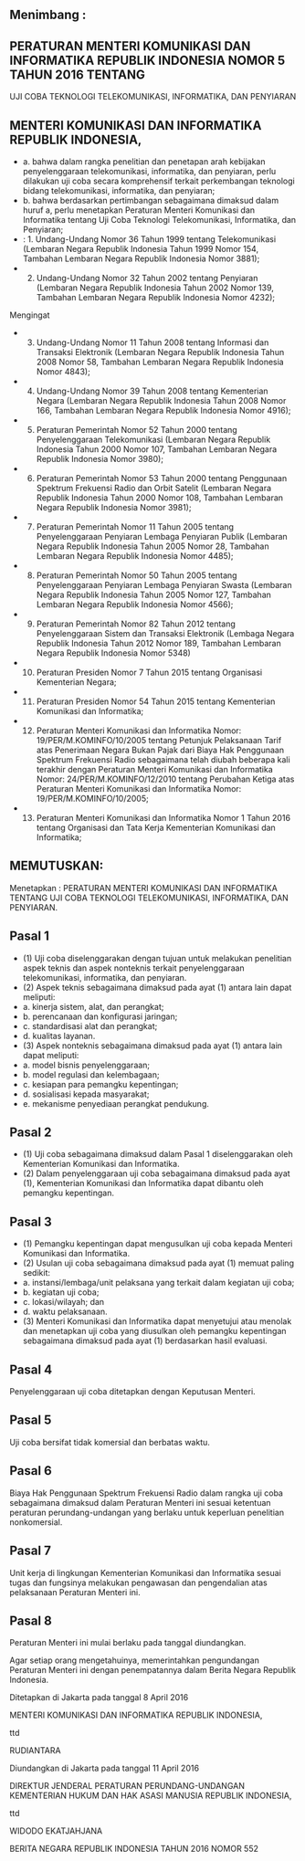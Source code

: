 ## Menimbang :

<!-- image -->

<!-- image -->

## PERATURAN MENTERI KOMUNIKASI DAN INFORMATIKA REPUBLIK INDONESIA NOMOR    5   TAHUN 2016 TENTANG

UJI COBA TEKNOLOGI TELEKOMUNIKASI, INFORMATIKA, DAN PENYIARAN

## MENTERI KOMUNIKASI DAN INFORMATIKA REPUBLIK INDONESIA,

- a. bahwa  dalam  rangka  penelitian  dan  penetapan  arah kebijakan  penyelenggaraan  telekomunikasi,  informatika, dan penyiaran, perlu dilakukan uji coba secara komprehensif  terkait  perkembangan  teknologi  bidang telekomunikasi, informatika, dan penyiaran;
- b. bahwa berdasarkan pertimbangan sebagaimana dimaksud  dalam  huruf  a,  perlu  menetapkan  Peraturan Menteri  Komunikasi  dan  Informatika  tentang  Uji  Coba Teknologi Telekomunikasi, Informatika, dan Penyiaran;
- : 1. Undang-Undang Nomor 36 Tahun 1999 tentang Telekomunikasi  (Lembaran  Negara  Republik  Indonesia Tahun  1999  Nomor  154,  Tambahan  Lembaran  Negara Republik Indonesia Nomor 3881);
- 2. Undang-Undang Nomor 32 Tahun 2002 tentang Penyiaran  (Lembaran  Negara  Republik  Indonesia  Tahun 2002 Nomor 139, Tambahan Lembaran Negara Republik Indonesia Nomor 4232);

Mengingat

- 3. Undang-Undang Nomor 11 Tahun 2008 tentang Informasi dan  Transaksi  Elektronik  (Lembaran  Negara  Republik Indonesia  Tahun  2008  Nomor  58,  Tambahan  Lembaran Negara Republik Indonesia Nomor 4843);
- 4. Undang-Undang Nomor 39 Tahun 2008 tentang Kementerian Negara (Lembaran Negara Republik Indonesia Tahun 2008 Nomor 166, Tambahan Lembaran Negara Republik Indonesia Nomor 4916);
- 5. Peraturan  Pemerintah  Nomor  52  Tahun  2000  tentang Penyelenggaraan Telekomunikasi (Lembaran Negara Republik  Indonesia  Tahun  2000  Nomor  107,  Tambahan Lembaran Negara Republik Indonesia Nomor 3980);
- 6. Peraturan  Pemerintah  Nomor  53  Tahun  2000  tentang Penggunaan Spektrum Frekuensi Radio dan Orbit Satelit (Lembaran  Negara  Republik  Indonesia  Tahun  2000 Nomor  108,  Tambahan  Lembaran  Negara  Republik Indonesia Nomor 3981);
- 7. Peraturan  Pemerintah  Nomor  11  Tahun  2005  tentang Penyelenggaraan  Penyiaran  Lembaga  Penyiaran  Publik (Lembaran  Negara  Republik  Indonesia  Tahun  2005 Nomor  28,  Tambahan  Lembaran  Negara  Republik Indonesia Nomor 4485);
- 8. Peraturan  Pemerintah  Nomor  50  Tahun  2005  tentang Penyelenggaraan  Penyiaran  Lembaga  Penyiaran  Swasta (Lembaran  Negara  Republik  Indonesia  Tahun  2005 Nomor  127,  Tambahan  Lembaran  Negara  Republik Indonesia Nomor 4566);
- 9. Peraturan  Pemerintah  Nomor  82  Tahun  2012  tentang Penyelenggaraan Sistem dan Transaksi Elektronik (Lembaga Negara Republik Indonesia Tahun 2012 Nomor 189,  Tambahan  Lembaran  Negara  Republik  Indonesia Nomor 5348)
- 10.  Peraturan  Presiden  Nomor  7  Tahun  2015  tentang Organisasi Kementerian Negara;
- 11.  Peraturan  Presiden  Nomor  54  Tahun  2015  tentang Kementerian Komunikasi dan Informatika;

- 12.  Peraturan  Menteri  Komunikasi  dan  Informatika  Nomor: 19/PER/M.KOMINFO/10/2005 tentang Petunjuk Pelaksanaan Tarif atas Penerimaan Negara Bukan Pajak dari  Biaya  Hak  Penggunaan  Spektrum  Frekuensi  Radio sebagaimana telah diubah beberapa kali terakhir dengan Peraturan  Menteri  Komunikasi  dan  Informatika  Nomor: 24/PER/M.KOMINFO/12/2010 tentang Perubahan Ketiga atas Peraturan Menteri Komunikasi dan Informatika Nomor: 19/PER/M.KOMINFO/10/2005;
- 13.  Peraturan Menteri Komunikasi dan Informatika Nomor 1 Tahun 2016 tentang Organisasi dan Tata Kerja Kementerian Komunikasi dan Informatika;

## MEMUTUSKAN:

Menetapkan  :  PERATURAN  MENTERI  KOMUNIKASI  DAN  INFORMATIKA TENTANG UJI COBA TEKNOLOGI TELEKOMUNIKASI, INFORMATIKA, DAN PENYIARAN.

## Pasal 1

- (1) Uji coba diselenggarakan dengan tujuan untuk melakukan penelitian aspek teknis dan aspek nonteknis terkait penyelenggaraan telekomunikasi, informatika, dan penyiaran.
- (2) Aspek teknis sebagaimana dimaksud pada ayat (1) antara lain dapat meliputi:
- a. kinerja sistem, alat, dan perangkat;
- b. perencanaan dan konfigurasi jaringan;
- c. standardisasi alat dan perangkat;
- d. kualitas layanan.
- (3) Aspek  nonteknis  sebagaimana  dimaksud  pada  ayat  (1) antara lain dapat meliputi:
- a. model bisnis penyelenggaraan;
- b. model regulasi dan kelembagaan;
- c. kesiapan para pemangku kepentingan;
- d. sosialisasi kepada masyarakat;
- e. mekanisme penyediaan perangkat pendukung.

## Pasal 2

- (1) Uji coba sebagaimana dimaksud dalam Pasal 1 diselenggarakan oleh Kementerian Komunikasi  dan Informatika.
- (2) Dalam penyelenggaraan uji coba sebagaimana dimaksud pada ayat (1), Kementerian Komunikasi dan Informatika dapat dibantu oleh pemangku kepentingan.

## Pasal 3

- (1) Pemangku  kepentingan  dapat  mengusulkan  uji  coba kepada Menteri Komunikasi dan Informatika.
- (2) Usulan  uji  coba  sebagaimana  dimaksud  pada  ayat  (1) memuat paling sedikit:
- a. instansi/lembaga/unit pelaksana yang terkait dalam kegiatan uji coba;
- b. kegiatan uji coba;
- c. lokasi/wilayah; dan
- d. waktu pelaksanaan.
- (3) Menteri  Komunikasi  dan  Informatika  dapat  menyetujui atau menolak dan menetapkan uji coba yang diusulkan oleh  pemangku  kepentingan  sebagaimana  dimaksud pada ayat (1) berdasarkan hasil evaluasi.

## Pasal 4

Penyelenggaraan  uji  coba  ditetapkan  dengan  Keputusan Menteri.

## Pasal 5

Uji coba bersifat tidak komersial dan berbatas waktu.

## Pasal 6

Biaya  Hak  Penggunaan  Spektrum  Frekuensi  Radio  dalam rangka  uji  coba  sebagaimana  dimaksud  dalam  Peraturan Menteri ini sesuai ketentuan peraturan perundang-undangan yang berlaku untuk keperluan penelitian nonkomersial.

## Pasal 7

Unit  kerja  di  lingkungan  Kementerian  Komunikasi  dan Informatika sesuai tugas dan fungsinya melakukan pengawasan  dan  pengendalian  atas  pelaksanaan  Peraturan Menteri ini.

## Pasal 8

Peraturan Menteri ini mulai berlaku pada tanggal diundangkan.

Agar setiap orang mengetahuinya, memerintahkan pengundangan Peraturan Menteri ini dengan penempatannya dalam Berita Negara Republik Indonesia.

Ditetapkan di Jakarta pada tanggal 8 April 2016

MENTERI KOMUNIKASI DAN INFORMATIKA REPUBLIK INDONESIA,

ttd

RUDIANTARA

Diundangkan di Jakarta pada tanggal 11 April 2016

DIREKTUR JENDERAL PERATURAN PERUNDANG-UNDANGAN KEMENTERIAN HUKUM DAN HAK ASASI MANUSIA REPUBLIK INDONESIA,

ttd

WIDODO EKATJAHJANA

BERITA NEGARA REPUBLIK INDONESIA TAHUN 2016 NOMOR 552

<!-- image -->